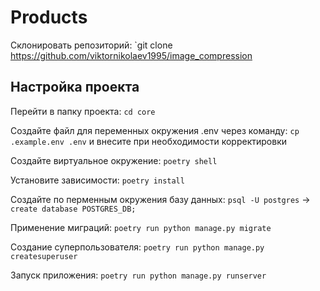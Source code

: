 # Products

Склонировать репозиторий: `git clone https://github.com/viktornikolaev1995/image_compression

## Настройка проекта

Перейти в папку проекта: `cd core`

Создайте файл для переменных окружения .env через команду: `cp .example.env .env` и внесите при необходимости корректировки

Создайте виртуальное окружение: `poetry shell`

Установите зависимости: `poetry install`

Создайте по перменным окружения базу данных: `psql -U postgres` -> `create database POSTGRES_DB;`

Применение миграций: `poetry run python manage.py migrate`

Создание суперпользователя: `poetry run python manage.py createsuperuser`

Запуск приложения: `poetry run python manage.py runserver`
